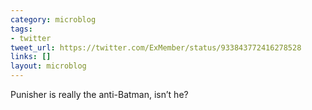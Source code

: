 ```yaml
---
category: microblog
tags:
- twitter
tweet_url: https://twitter.com/ExMember/status/933843772416278528
links: []
layout: microblog
---
```

Punisher is really the anti-Batman, isn’t he?
